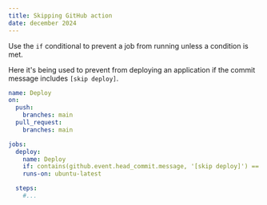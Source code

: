 ```yaml
---
title: Skipping GitHub action
date: december 2024
---
```


Use the `if` conditional to prevent a job from running unless a condition is met.

Here it's being used to prevent from deploying an application if the commit message includes `[skip deploy]`.

```yml
name: Deploy
on:
  push:
    branches: main
  pull_request:
    branches: main

jobs:
  deploy:
    name: Deploy
    if: contains(github.event.head_commit.message, '[skip deploy]') == false
    runs-on: ubuntu-latest

  steps:
    #...
```
